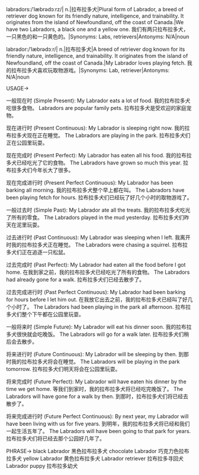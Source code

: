 labradors:/ˈlæbrədɔːrz/| n.|拉布拉多犬|Plural form of Labrador, a breed of retriever dog known for its friendly nature, intelligence, and trainability.  It originates from the island of Newfoundland, off the coast of Canada.|We have two Labradors, a black one and a yellow one. 我们有两只拉布拉多犬，一只黑色的和一只黄色的。|Synonyms: Labs, retrievers|Antonyms: N/A|noun

labrador:/ˈlæbrədɔːr/| n.|拉布拉多犬|A breed of retriever dog known for its friendly nature, intelligence, and trainability.  It originates from the island of Newfoundland, off the coast of Canada.|My Labrador loves playing fetch. 我的拉布拉多犬喜欢玩取物游戏。|Synonyms: Lab, retriever|Antonyms: N/A|noun


USAGE->

一般现在时 (Simple Present):
My Labrador eats a lot of food. 我的拉布拉多犬吃很多食物。
Labradors are popular family pets. 拉布拉多犬是受欢迎的家庭宠物。

现在进行时 (Present Continuous):
My Labrador is sleeping right now. 我的拉布拉多犬现在正在睡觉。
The Labradors are playing in the park. 拉布拉多犬们正在公园里玩耍。

现在完成时 (Present Perfect):
My Labrador has eaten all his food. 我的拉布拉多犬已经吃光了它的食物。
The Labradors have grown so much this year. 拉布拉多犬们今年长大了很多。

现在完成进行时 (Present Perfect Continuous):
My Labrador has been barking all morning. 我的拉布拉多犬整个早上都在叫。
The Labradors have been playing fetch for hours. 拉布拉多犬们已经玩了好几个小时的取物游戏了。

一般过去时 (Simple Past):
My Labrador ate all the treats. 我的拉布拉多犬吃光了所有的零食。
The Labradors played in the mud yesterday. 拉布拉多犬们昨天在泥里玩耍。

过去进行时 (Past Continuous):
My Labrador was sleeping when I left. 我离开时我的拉布拉多犬正在睡觉。
The Labradors were chasing a squirrel. 拉布拉多犬们正在追逐一只松鼠。

过去完成时 (Past Perfect):
My Labrador had eaten all the food before I got home. 在我到家之前，我的拉布拉多犬已经吃光了所有的食物。
The Labradors had already gone for a walk. 拉布拉多犬们已经去散步了。

过去完成进行时 (Past Perfect Continuous):
My Labrador had been barking for hours before I let him out. 在我放它出去之前，我的拉布拉多犬已经叫了好几个小时了。
The Labradors had been playing in the park all afternoon. 拉布拉多犬们整个下午都在公园里玩耍。

一般将来时 (Simple Future):
My Labrador will eat his dinner soon. 我的拉布拉多犬很快就会吃晚饭。
The Labradors will go for a walk later. 拉布拉多犬们稍后会去散步。

将来进行时 (Future Continuous):
My Labrador will be sleeping by then. 到那时我的拉布拉多犬将会在睡觉。
The Labradors will be playing in the park tomorrow. 拉布拉多犬们明天将会在公园里玩耍。

将来完成时 (Future Perfect):
My Labrador will have eaten his dinner by the time we get home. 等我们到家时，我的拉布拉多犬将已经吃完晚饭了。
The Labradors will have gone for a walk by then. 到那时，拉布拉多犬们将已经去散步了。

将来完成进行时 (Future Perfect Continuous):
By next year, my Labrador will have been living with us for five years. 到明年，我的拉布拉多犬将已经和我们一起生活五年了。
The Labradors will have been going to that park for years. 拉布拉多犬们将已经去那个公园好几年了。


PHRASE->
black Labrador 黑色拉布拉多犬
chocolate Labrador  巧克力色拉布拉多犬
yellow Labrador 黄色拉布拉多犬
Labrador retriever 拉布拉多寻回犬
Labrador puppy 拉布拉多幼犬
